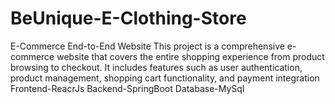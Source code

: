 # BeUnique-E-Clothing-Store
E-Commerce End-to-End Website
This project is a comprehensive e-commerce website that covers the entire shopping experience from product browsing to checkout. 
It includes features such as user authentication, product management, shopping cart functionality, and payment integration
Frontend-ReacrJs
Backend-SpringBoot
Database-MySql
